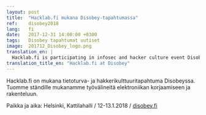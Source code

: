 ```yaml
---
layout: post
title:  "Hacklab.fi mukana Disobey-tapahtumassa"
ref:    disobey2018
lang:   fi
date:   2017-12-31 14:00:00 +0300
tags:   Disobey tapahtumat uutiset
image:  201712_Disobey_logo.png
translation_en: |
  Hacklab.fi is participating in infosec and hacker culture event Disobey. We'll have tools for electronics repair and building available at our booth. Place and date: Helsinki, Kattilahalli / 12-13th Jan. 2018 / disobey.fi
translation_title_en: "Hacklab.fi at Disobey"
---
```

Hacklab.fi on mukana tietoturva- ja hakkerikulttuuritapahtuma Disobeyssa. Tuomme ständille mukanamme työvälineitä elektroniikan korjaamiseen ja rakenteluun.

Paikka ja aika: Helsinki, Kattilahalli / 12-13.1.2018 / [disobey.fi](https://disobey.fi/)